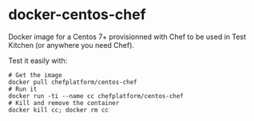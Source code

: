 docker-centos-chef
==================

Docker image for a Centos 7+ provisionned with Chef to be used in Test
Kitchen (or anywhere you need Chef).

Test it easily with:

    # Get the image
    docker pull chefplatform/centos-chef
    # Run it
    docker run -ti --name cc chefplatform/centos-chef
    # Kill and remove the container
    docker kill cc; docker rm cc
